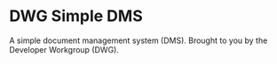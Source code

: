# DWG Simple DMS

A simple document management system (DMS). Brought to you by the Developer Workgroup (DWG).
